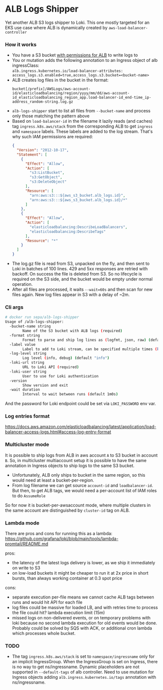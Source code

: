 # ALB Logs Shipper

Yet another ALB S3 logs shipper to Loki. This one mostly targeted for an EKS use case where ALB is dynamically created by `aws-load-balancer-controller`

### How it works
- You have a S3 bucket [with permissions for ALB](https://docs.aws.amazon.com/elasticloadbalancing/latest/application/enable-access-logging.html#access-log-create-bucket) to write logs to
- You or mutation adds the following annotation to an Ingress object of alb ingressClass:  
`alb.ingress.kubernetes.io/load-balancer-attributes: access_logs.s3.enabled=true,access_logs.s3.bucket=<bucket-name>`
- ALB creates log files in the bucket in the format:  
  ``` 
  bucket[/prefix]/AWSLogs/aws-account-id/elasticloadbalancing/region/yyyy/mm/dd/aws-account-id_elasticloadbalancing_region_app.load-balancer-id_end-time_ip-address_random-string.log.gz
  ```
- `alb-logs-shipper` start to list all files from `--bucket-name` and process only those matching the pattern above
- Based on `load-balancer-id` in the filename it lazily reads (and caches) tag `ingress.k8s.aws/stack` from the corresponding ALB to get `ingress` and `namespace` labels. These labels are added to the log stream. That's why such IAM permissions are required:
  ```json
  {
    "Version": "2012-10-17",
    "Statement": [
      {
        "Effect": "Allow",
        "Action": [
          "s3:ListBucket",
          "s3:GetObject",
          "s3:DeleteObject"
        ],
        "Resource": [
          "arn:aws:s3:::${aws_s3_bucket.alb_logs.id}",
          "arn:aws:s3:::${aws_s3_bucket.alb_logs.id}/*"
        ]
      },
      {
        "Effect": "Allow",
        "Action": [
          "elasticloadbalancing:DescribeLoadBalancers",
          "elasticloadbalancing:DescribeTags"
        ],
        "Resource": "*"
      }
    ]
  }
  ```
- The log.gz file is read from S3, unpacked on the fly, and then sent to Loki in batches of 100 lines. 429 and 5xx responses are retried with backoff. On success the file is deleted from S3. So no lifecycle is required on the S3 side, and the bucket would be empty under normal operation.
- After all files are processed, it waits `--wait=60s` and then scan for new files again. New log files appear in S3 with a delay of ~2m.

### Cli args
```bash
# docker run sepa/alb-logs-shipper
Usage of /alb-logs-shipper:
  -bucket-name string
        Name of the S3 bucket with ALB logs (required)
  -format string
        Format to parse and ship log lines as (logfmt, json, raw) (default "raw")
  -label value
        Label to add to Loki stream, can be specified multiple times (key=value)
  -log-level string
        Log level (info, debug) (default "info")
  -loki-url string
        URL to Loki API (required)
  -loki-user string
        User to use for Loki authentication
  -version
        Show version and exit
  -wait duration
        Interval to wait between runs (default 1m0s)
```
And the password for Loki endpoint could be set via `LOKI_PASSWORD` env var.

### Log entries format
https://docs.aws.amazon.com/elasticloadbalancing/latest/application/load-balancer-access-logs.html#access-log-entry-format

### Multicluster mode
It is possible to ship logs from ALB in aws account `A` to S3 bucket in account `B`. So, in multicluster multiaccount setup it is possible to have the same annotation in Ingress objects to ship logs to the same S3 bucket.
- Unfortunately, ALB only ships to bucket in the same region, so this would need at least a bucket-per-region.
- From log filename we can get source `account-id` and `loadbalancer-id`. But then, to get ALB tags, we would need a per-account list of IAM roles to do `AssumeRole`

So for now it is bucket-per-awsaccount mode, where multiple clusters in the same account are distinguished by `cluster-id` tag on ALB.

### Lambda mode  
There are pros and cons for running this as a lambda:
https://github.com/grafana/loki/blob/main/tools/lambda-promtail/README.md  

pros:
- the latency of the latest logs delivery is lower, as we ship it immediately on write to S3
- on low-load buckets it might be cheaper to run it at 2x price in short bursts, than always working container at 0.3 spot price

cons:
- separate execution per-file means we cannot cache ALB tags between runs and would hit API for each file
- log files could be massive for loaded LB, and with retries time to process the file could hit? lambda execution limit (15m) 
- missed logs on non-delivered events, or on temporary problems with loki because no second lambda execution for old events would be done. Probably could be solved by SQS with ACK, or additional cron lambda which processes whole bucket.
 
### TODO
- The tag `ingress.k8s.aws/stack` is set to `namespace/ingressname` only for an implicit IngressGroup. When the IngressGroup is set on Ingress, there is no way to get ns/ingressname. Dynamic placeholders are not supported in `--default-tags` of alb controller. Need to use mutation for Ingress objects adding `alb.ingress.kubernetes.io/tags` annotation with ns/ingressname.
